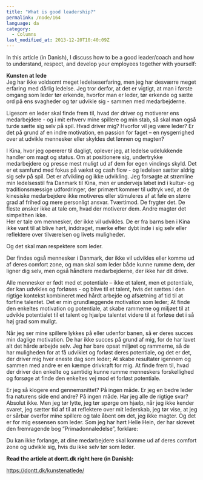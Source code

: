 ```yaml
---
title: "What is good leadership?"
permalink: /node/164
language: da
category:
  - Columns
last_modified_at: 2013-12-20T10:40:09Z
---
```


In this article (in Danish), I discuss how to be a good leader/coach and how to understand, respect, and develop your employees together with yourself:

  
**Kunsten at lede**  
Jeg har ikke voldsomt meget ledelseserfaring, men jeg har desværre meget erfaring med dårlig ledelse. Jeg tror derfor, at det er vigtigt, at man i første omgang som leder tør erkende, hvorfor man er leder, tør erkende og sætte ord på ens svagheder og tør udvikle sig - sammen med medarbejderne.

Ligesom en leder skal finde frem til, hvad der driver og motiverer ens medarbejdere - og i mit erhverv mine spillere og min stab, så skal man også turde sætte sig selv på spil. Hvad driver mig? Hvorfor vil jeg være leder? Er det på grund af en indre motivation, en passion for faget – en nysgerrighed over at udvikle mennesker eller skyldes det lønnen og magten?

I Kina, hvor jeg opererer til dagligt, oplever jeg, at ledelse udelukkende handler om magt og status. Om at positionere sig, undertrykke medarbejdere og presse mest muligt ud af dem for egen vindings skyld. Det er et samfund med fokus på vækst og cash flow - og ledelsen sætter aldrig sig selv på spil. Det er afvikling og ikke udvikling. Jeg forsøgte at strømline min ledelsesstil fra Danmark til Kina, men er undervejs løbet ind i kultur- og traditionsmæssige udfordringer, der primært kommer til udtryk ved, at de kinesiske medarbejdere ikke motiveres eller stimuleres af at føle en større grad af frihed og mere personligt ansvar. Tværtimod. De frygter det. De fleste ønsker ikke at tale om, hvad der motiverer dem. Andre magter det simpelthen ikke.  
Her er tale om mennesker, der ikke vil udvikles. De er fra barns ben i Kina ikke vant til at blive hørt, inddraget, mærke efter dybt inde i sig selv eller reflektere over tilværelsen og livets muligheder.

Og det skal man respektere som leder.

Der findes også mennesker i Danmark, der ikke vil udvikles eller komme ud af deres comfort zone, og man skal som leder både kunne rumme dem, der ligner dig selv, men også håndtere medarbejderne, der ikke har dit drive.

Alle mennesker er født med et potentiale – ikke et talent, men et potentiale, der kan udvikles og forløses - og blive til et talent, hvis det sættes i den rigtige kontekst kombineret med hårdt arbejde og afsætning af tid til at forfine talentet. Det er min grundlæggende motivation som leder; At finde den enkeltes motivation og potentiale, at skabe rammerne og miljøet til at udvikle potentialet til et talent og hjælpe talentet videre til at forløse det i så høj grad som muligt.

Når jeg ser mine spillere lykkes på eller udenfor banen, så er deres succes min daglige motivation. De har ikke succes på grund af mig, for de har lavet alt det hårde arbejde selv. Jeg har bare opsat miljøet og rammerne, så de har muligheden for at få udviklet og forløst deres potentiale, og det er det, der driver mig hver eneste dag som leder; At skabe resultater igennem og sammen med andre er en kæmpe drivkraft for mig. At finde frem til, hvad der driver den enkelte og samtidig kunne rumme menneskers forskellighed og forsøge at finde den enkeltes vej mod et forløst potentiale.

Er jeg så klogere end gennemsnittet? På ingen måde. Er jeg en bedre leder fra naturens side end andre? På ingen måde. Har jeg alle de rigtige svar? Absolut ikke. Men jeg tør lytte, jeg tør spørge om hjælp, når jeg ikke kender svaret, jeg sætter tid af til at reflektere over mit lederskab, jeg tør vise, at jeg er sårbar overfor mine spillere og tale åbent om det, jeg ikke magter. Og det er for mig essensen som leder. Som jeg har hørt Helle Hein, der har skrevet den fremragende bog ”Primadonnaledelse”, forklare:

Du kan ikke forlange, at dine medarbejdere skal komme ud af deres comfort zone og udvikle sig, hvis du ikke selv tør som leder.

  
**Read the article at dontt.dk right here (in Danish):**

https://dontt.dk/kunstenatlede/
